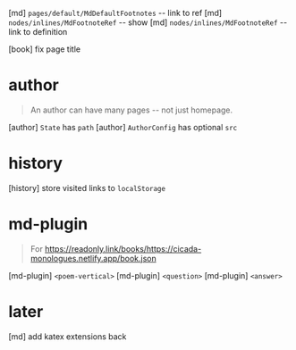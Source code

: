 [md] `pages/default/MdDefaultFootnotes` -- link to ref
[md] `nodes/inlines/MdFootnoteRef` -- show
[md] `nodes/inlines/MdFootnoteRef` -- link to definition

[book] fix page title

# author

> An author can have many pages -- not just homepage.

[author] `State` has `path`
[author] `AuthorConfig` has optional `src`

# history

[history] store visited links to `localStorage`

# md-plugin

> For https://readonly.link/books/https://cicada-monologues.netlify.app/book.json

[md-plugin] `<poem-vertical>`
[md-plugin] `<question>`
[md-plugin] `<answer>`

# later

[md] add katex extensions back

